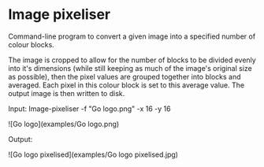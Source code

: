 # Image pixeliser

Command-line program to convert a given image into a specified number of colour blocks. 

The image is cropped to allow for the number of blocks to be divided evenly into it's dimensions (while still keeping as much of the image's original size as possible), then the pixel values are grouped together into blocks and averaged. Each pixel in this colour block is set to this average value. The output image is then written to disk.

Input: Image-pixeliser -f "Go logo.png" -x 16 -y 16

![Go logo](examples/Go logo.png) 

Output:

![Go logo pixelised](examples/Go logo pixelised.jpg)